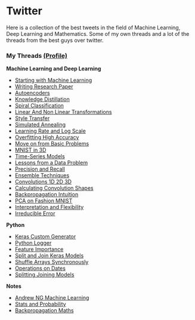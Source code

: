 # Twitter

Here is a collection of the best tweets in the field of Machine Learning, Deep Learning and Mathematics. 
Some of my own threads and a lot of the threads from the best guys over twitter.

### My Threads [(Profile)](https://twitter.com/capeandcode)

**Machine Learning and Deep Learning**

- [Starting with Machine Learning](https://twitter.com/capeandcode/status/1376144878493605889)
- [Writing Research Paper](https://twitter.com/capeandcode/status/1376901200944095240)
- [Autoencoders](https://twitter.com/capeandcode/status/1359928241897709568)
- [Knowledge Distillation](https://twitter.com/capeandcode/status/1358404890679074819)
- [Spiral Classification](https://twitter.com/capeandcode/status/1346866933296087042)
- [Linear And Non Linear Transformations](https://twitter.com/capeandcode/status/1341030858648477696)
- [Style Transfer](https://twitter.com/capeandcode/status/1339105157921968128)
- [Simulated Annealing](https://twitter.com/capeandcode/status/1374742301453426695)
- [Learning Rate and Log Scale](https://twitter.com/capeandcode/status/1375872184313208836)
- [Overfitting High Accuracy](https://twitter.com/capeandcode/status/1377293802000424961)
- [Move on from Basic Problems](https://twitter.com/capeandcode/status/1378286752247508992)
- [MNIST in 3D](https://twitter.com/capeandcode/status/1378346802500534276)
- [Time-Series Models](https://twitter.com/capeandcode/status/1381592947506970625)
- [Lessons from a Data Problem](https://twitter.com/capeandcode/status/1381256194296143890)
- [Precision and Recall](https://twitter.com/capeandcode/status/1380045608141025290)
- [Ensemble Techniques](https://twitter.com/capeandcode/status/1379468883380289540)
- [Convolutions 1D 2D 3D](https://twitter.com/capeandcode/status/1382363953297117184)
- [Calculating Convolution Shapes](https://twitter.com/capeandcode/status/1383415512399441922)
- [Backpropagation Intuition](https://twitter.com/capeandcode/status/1384521213746184194)
- [PCA on Fashion MNIST](https://twitter.com/capeandcode/status/1387784992596525059)
- [Interpretation and Flexibility](https://twitter.com/capeandcode/status/1386695316288774150)
- [Irreducible Error](https://twitter.com/capeandcode/status/1386215367547269126)

**Python**
- [Keras Custom Generator](https://twitter.com/capeandcode/status/1374013634477617158)
- [Python Logger](https://twitter.com/capeandcode/status/1374013634477617158) 
- [Feature Importance](https://twitter.com/capeandcode/status/1378648544823902208)
- [Split and Join Keras Models](https://twitter.com/capeandcode/status/1379098828498821123)
- [Shuffle Arrays Synchronously](https://twitter.com/capeandcode/status/1380475583461785601)
- [Operations on Dates](https://twitter.com/capeandcode/status/1379257475606532096)
- [Splitting Joining Models](https://twitter.com/capeandcode/status/1379098828498821123)

**Notes**
- [Andrew NG Machine Learning](https://twitter.com/capeandcode/status/1375315443200581635)
- [Stats and Probability](https://twitter.com/capeandcode/status/1377953968597372936)
- [Backpropagation Maths](https://drive.google.com/file/d/1OwrxOeBVOL0qB6mDk91ZJ9raflo54qa4/view)
